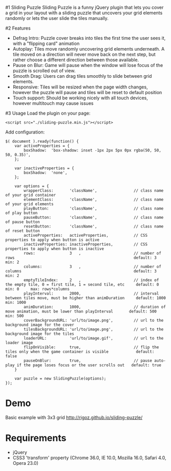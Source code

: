 #1 Sliding Puzzle
Sliding Puzzle is a funny jQuery plugin that lets you cover a grid in your layout with a sliding puzzle that uncovers your grid elements randomly or lets the user slide the tiles manually.

#2 Features
- Defrag Intro: Puzzle cover breaks into tiles the first time the user sees it, with a "flipping card" animation
- Autoplay: Tiles move randomly uncovering grid elements underneath. A tile moved on a direction will never move back on the next step, but rather choose a different direction between those available.
- Pause on Blur: Game will pause when the window will lose focus of the puzzle is scrolled out of view.
- Smooth Drag: Users can drag tiles smoothly to slide between grid elements.
- Responsive: Tiles will be resized when the page width changes, however the puzzle will pause and tiles will be reset to default position
- Touch support: Should be working nicely with all touch devices, however multitouch may cause issues


#3 Usage
Load the plugin on your page:

```
<script src="./sliding-puzzle.min.js"></script>
```


Add configuration:

```
$( document ).ready(function() {
	var activeProperties = {
		boxShadow:	'box-shadow: inset -1px 2px 5px 0px rgba(50, 50, 50, 0.35)',
	};

	var inactiveProperties = {
		boxShadow:	'none',
	};
	
	var options = {
		wrapperClass:		'className',				// class name of your grid container
		elementClass:		'className',				// class name of your grid elements
		playButton:			'className',				// class name of play button
		pauseButton:		'className',				// class name of pause button
		resetButton:		'className',				// class name of reset button
		activeProperties:	activeProperties,			// CSS properties to apply when button is active
		inactiveProperties:	inactiveProperties,			// CSS properties to apply when button is inactive
		rows:				3	,						// number of rows													 default: 3		 min: 2
		columns:			3	,						// number of columns												 default: 3		 min: 2
		emptyTileIndex:		2	,						// index of the empty tile, 0 = first tile, 1 = second tile, etc	 default: 0		 min: 0		max: rows*columns
		playInterval:		2000,						// interval between tiles move, must be higher than animDuration	 default: 1000	 min: 1000
		animDuration:		1000,						// duration of move animation, must be lower than playInterval		 default: 500	 min: 500
		coverBackgroundURL:	'url/to/image.png',			// url to the background image for the cover
		tilesBackgroundURL:	'url/to/image.png',			// url to the background image for the tiles
		loaderURL:			'url/to/image.gif',			// url to the loader image
		flipOnVisible:		true,						// flip the tiles only when the game container is visible			 default: false
		pauseOnBlur:		true,						// pause auto-play if the page loses focus or the user scrolls out	 default: true
	}
					
	var puzzle = new SlidingPuzzle(options);
});
```


# Demo

Basic example with 3x3 grid
http://rigoz.github.io/sliding-puzzle/


# Requirements
- jQuery
- CSS3 'transform' property (Chrome 36.0, IE 10.0, Mozilla 16.0, Safari 4.0, Opera 23.0)
